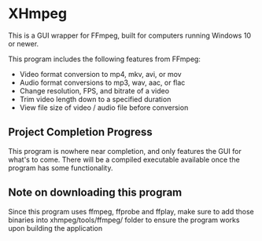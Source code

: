 # XHmpeg

This is a GUI wrapper for FFmpeg, built for computers running Windows 10 or newer.

This program includes the following features from FFmpeg:
- Video format conversion to mp4, mkv, avi, or mov
- Audio format conversions to mp3, wav, aac, or flac
- Change resolution, FPS, and bitrate of a video
- Trim video length down to a specified duration
- View file size of video / audio file before conversion

## Project Completion Progress
This program is nowhere near completion, and only features the GUI for what's to come. There will be a compiled executable available once the program has some functionality.

## Note on downloading this program
Since this program uses ffmpeg, ffprobe and ffplay, make sure to add those binaries into xhmpeg/tools/ffmpeg/ folder to ensure the program works upon building the application
